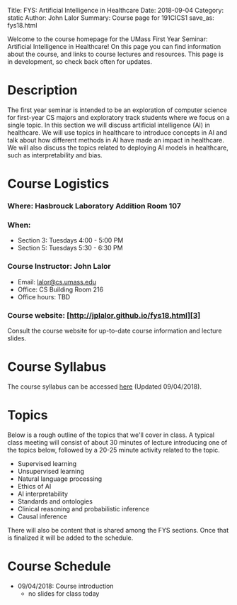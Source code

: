 Title: FYS: Artificial Intelligence in Healthcare
Date: 2018-09-04
Category: static
Author: John Lalor
Summary: Course page for 191CICS1
save_as: fys18.html

Welcome to the course homepage for the UMass First Year Seminar: Artificial Intelligence in Healthcare! On this page you can find information about the course, and links to course lectures and resources. This page is in development, so check back often for updates.

# Description
The first year seminar is intended to be an exploration of computer science for first-year CS majors and exploratory track students where we focus on a single topic. In this section we will discuss artificial intelligence (AI) in healthcare. We will use topics in healthcare to introduce concepts in AI and talk about how different methods in AI have made an impact in healthcare. We will also discuss the topics related to deploying AI models in healthcare, such as interpretability and bias.

# Course Logistics
### Where: Hasbrouck Laboratory Addition Room 107

### When:

- Section 3: Tuesdays 4:00 - 5:00 PM
- Section 5: Tuesdays 5:30 - 6:30 PM

### Course Instructor: John Lalor

- Email: lalor@cs.umass.edu
- Office: CS Building Room 216
- Office hours: TBD

### Course website: [http://jplalor.github.io/fys18.html][3]

Consult the course website for up-to-date course information and lecture slides.


# Course Syllabus
The course syllabus can be accessed [here][4] (Updated 09/04/2018).

# Topics
Below is a rough outline of the topics that we'll cover in class. A typical class meeting will consist of about 30 minutes of lecture introducing one of the topics below, followed by a 20-25 minute activity related to the topic.

- Supervised learning
- Unsupervised learning
- Natural language processing 
- Ethics of AI 
- AI interpretability
- Standards and ontologies
- Clinical reasoning and probabilistic inference
- Causal inference

There will also be content that is shared among the FYS sections. Once that is finalized it will be added to the schedule.

# Course Schedule

- 09/04/2018: Course introduction
    - no slides for class today


[1]:http://www.umass.edu/registrar
[2]:http://www.umass.edu/registrar/sites/default/files/academicregs.pdf
[3]:http://jplalor.github.io/fys18.html
[4]:htpp://jplalor.github.io/pdfs/fys18_syllabus.pdf